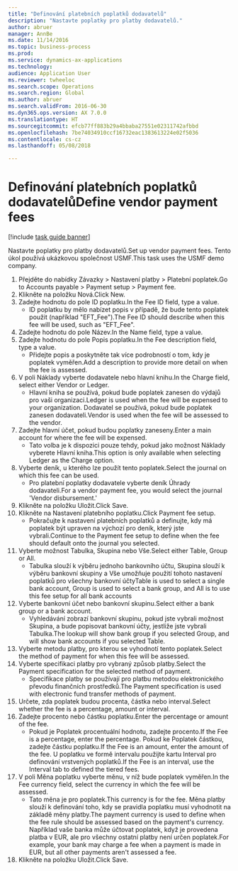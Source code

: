 ```yaml
--- 
title: "Definování platebních poplatků dodavatelů"
description: "Nastavte poplatky pro platby dodavatelů."
author: abruer
manager: AnnBe
ms.date: 11/14/2016
ms.topic: business-process
ms.prod: 
ms.service: dynamics-ax-applications
ms.technology: 
audience: Application User
ms.reviewer: twheeloc
ms.search.scope: Operations
ms.search.region: Global
ms.author: abruer
ms.search.validFrom: 2016-06-30
ms.dyn365.ops.version: AX 7.0.0
ms.translationtype: HT
ms.sourcegitcommit: efcb77ff883b29a4bbaba27551e02311742afbbd
ms.openlocfilehash: 7be74034910ccf16732eac1383613224e02f5036
ms.contentlocale: cs-cz
ms.lasthandoff: 05/08/2018

---
```

# <a name="define-vendor-payment-fees"></a><span data-ttu-id="928ce-103">Definování platebních poplatků dodavatelů</span><span class="sxs-lookup"><span data-stu-id="928ce-103">Define vendor payment fees</span></span>

[!include [task guide banner](../../includes/task-guide-banner.md)]

<span data-ttu-id="928ce-104">Nastavte poplatky pro platby dodavatelů.</span><span class="sxs-lookup"><span data-stu-id="928ce-104">Set up vendor payment fees.</span></span> <span data-ttu-id="928ce-105">Tento úkol používá ukázkovou společnost USMF.</span><span class="sxs-lookup"><span data-stu-id="928ce-105">This task uses the USMF demo company.</span></span>

1. <span data-ttu-id="928ce-106">Přejděte do nabídky Závazky > Nastavení platby > Platební poplatek.</span><span class="sxs-lookup"><span data-stu-id="928ce-106">Go to Accounts payable > Payment setup > Payment fee.</span></span>
2. <span data-ttu-id="928ce-107">Klikněte na položku Nová.</span><span class="sxs-lookup"><span data-stu-id="928ce-107">Click New.</span></span>
3. <span data-ttu-id="928ce-108">Zadejte hodnotu do pole ID poplatku.</span><span class="sxs-lookup"><span data-stu-id="928ce-108">In the Fee ID field, type a value.</span></span>
    * <span data-ttu-id="928ce-109">ID poplatku by mělo nabízet popis v případě, že bude tento poplatek použit (například "EFT_Fee").</span><span class="sxs-lookup"><span data-stu-id="928ce-109">The Fee ID should describe when this fee will be used, such as "EFT_Fee".</span></span>  
4. <span data-ttu-id="928ce-110">Zadejte hodnotu do pole Název.</span><span class="sxs-lookup"><span data-stu-id="928ce-110">In the Name field, type a value.</span></span>
5. <span data-ttu-id="928ce-111">Zadejte hodnotu do pole Popis poplatku.</span><span class="sxs-lookup"><span data-stu-id="928ce-111">In the Fee description field, type a value.</span></span>
    * <span data-ttu-id="928ce-112">Přidejte popis a poskytněte tak více podrobností o tom, kdy je poplatek vyměřen.</span><span class="sxs-lookup"><span data-stu-id="928ce-112">Add a description to provide more detail on when the fee is assessed.</span></span>  
6. <span data-ttu-id="928ce-113">V poli Náklady vyberte dodavatele nebo hlavní knihu.</span><span class="sxs-lookup"><span data-stu-id="928ce-113">In the Charge field, select either Vendor or Ledger.</span></span>
    * <span data-ttu-id="928ce-114">Hlavní kniha se používá, pokud bude poplatek zanesen do výdajů pro vaši organizaci.</span><span class="sxs-lookup"><span data-stu-id="928ce-114">Ledger is used when the fee will be expensed to your organization.</span></span>  <span data-ttu-id="928ce-115">Dodavatel se používá, pokud bude poplatek zanesen dodavateli.</span><span class="sxs-lookup"><span data-stu-id="928ce-115">Vendor is used when the fee will be assessed to the vendor.</span></span>  
7. <span data-ttu-id="928ce-116">Zadejte hlavní účet, pokud budou poplatky zaneseny.</span><span class="sxs-lookup"><span data-stu-id="928ce-116">Enter a main account for where the fee will be expensed.</span></span>
    * <span data-ttu-id="928ce-117">Tato volba je k dispozici pouze tehdy, pokud jako možnost Náklady vyberete Hlavní kniha.</span><span class="sxs-lookup"><span data-stu-id="928ce-117">This option is only available when selecting Ledger as the Charge option.</span></span>  
8. <span data-ttu-id="928ce-118">Vyberte deník, u kterého lze použít tento poplatek.</span><span class="sxs-lookup"><span data-stu-id="928ce-118">Select the journal on which this fee can be used.</span></span> 
    * <span data-ttu-id="928ce-119">Pro platební poplatky dodavatele vyberte deník Úhrady dodavateli.</span><span class="sxs-lookup"><span data-stu-id="928ce-119">For a vendor payment fee, you would select the journal 'Vendor disbursement.'</span></span>  
9. <span data-ttu-id="928ce-120">Klikněte na položku Uložit.</span><span class="sxs-lookup"><span data-stu-id="928ce-120">Click Save.</span></span>
10. <span data-ttu-id="928ce-121">Klikněte na Nastavení platebního poplatku.</span><span class="sxs-lookup"><span data-stu-id="928ce-121">Click Payment fee setup.</span></span>
    * <span data-ttu-id="928ce-122">Pokračujte k nastavení platebních poplatků a definujte, kdy má poplatek být upraven na výchozí pro deník, který jste vybrali.</span><span class="sxs-lookup"><span data-stu-id="928ce-122">Continue to the Payment fee setup to define when the fee should default onto the journal you selected.</span></span>  
11. <span data-ttu-id="928ce-123">Vyberte možnost Tabulka, Skupina nebo Vše.</span><span class="sxs-lookup"><span data-stu-id="928ce-123">Select either Table, Group or All.</span></span>
    * <span data-ttu-id="928ce-124">Tabulka slouží k výběru jednoho bankovního účtu, Skupina slouží k výběru bankovní skupiny a Vše umožňuje použití tohoto nastavení poplatků pro všechny bankovní účty</span><span class="sxs-lookup"><span data-stu-id="928ce-124">Table is used to select a single bank account, Group is used to select a bank group, and All is to use this fee setup for all bank accounts</span></span>  
12. <span data-ttu-id="928ce-125">Vyberte bankovní účet nebo bankovní skupinu.</span><span class="sxs-lookup"><span data-stu-id="928ce-125">Select either a bank group or a bank account.</span></span>
    * <span data-ttu-id="928ce-126">Vyhledávání zobrazí bankovní skupinu, pokud jste vybrali možnost Skupina, a bude popisovat bankovní účty, jestliže jste vybrali Tabulka.</span><span class="sxs-lookup"><span data-stu-id="928ce-126">The lookup will show bank group if you selected Group, and will show bank accounts if you selected Table.</span></span>  
13. <span data-ttu-id="928ce-127">Vyberte metodu platby, pro kterou se vyhodnotí tento poplatek.</span><span class="sxs-lookup"><span data-stu-id="928ce-127">Select the method of payment for when this fee will be assessed.</span></span>
14. <span data-ttu-id="928ce-128">Vyberte specifikaci platby pro vybraný způsob platby.</span><span class="sxs-lookup"><span data-stu-id="928ce-128">Select the Payment specification for the selected method of payment.</span></span>
    * <span data-ttu-id="928ce-129">Specifikace platby se používají pro platbu metodou elektronického převodu finančních prostředků.</span><span class="sxs-lookup"><span data-stu-id="928ce-129">The Payment specification is used with electronic fund transfer methods of payment.</span></span>  
15. <span data-ttu-id="928ce-130">Určete, zda poplatek budou procenta, částka nebo interval.</span><span class="sxs-lookup"><span data-stu-id="928ce-130">Select whether the fee is a percentage, amount or interval.</span></span>
16. <span data-ttu-id="928ce-131">Zadejte procento nebo částku poplatku.</span><span class="sxs-lookup"><span data-stu-id="928ce-131">Enter the percentage or amount of the fee.</span></span>
    * <span data-ttu-id="928ce-132">Pokud je Poplatek procentuální hodnotu, zadejte procento.</span><span class="sxs-lookup"><span data-stu-id="928ce-132">If the Fee is a percentage, enter the percentage.</span></span> <span data-ttu-id="928ce-133">Pokud ke Poplatek částkou, zadejte částku poplatku.</span><span class="sxs-lookup"><span data-stu-id="928ce-133">If the Fee is an amount, enter the amount of the fee.</span></span> <span data-ttu-id="928ce-134">U poplatku ve formě intervalu použijte kartu Interval pro definování vrstvených poplatků.</span><span class="sxs-lookup"><span data-stu-id="928ce-134">If the Fee is an interval, use the Interval tab to defined the tiered fees.</span></span>  
17. <span data-ttu-id="928ce-135">V poli Měna poplatku vyberte měnu, v níž bude poplatek vyměřen.</span><span class="sxs-lookup"><span data-stu-id="928ce-135">In the Fee currency field, select the currency in which the fee will be assessed.</span></span>
    * <span data-ttu-id="928ce-136">Tato měna je pro poplatek.</span><span class="sxs-lookup"><span data-stu-id="928ce-136">This currency is for the fee.</span></span> <span data-ttu-id="928ce-137">Měna platby slouží k definování toho, kdy se pravidla poplatku musí vyhodnotit na základě měny platby.</span><span class="sxs-lookup"><span data-stu-id="928ce-137">The payment currency is used to define when the fee rule should be assessed based on the payment's currency.</span></span> <span data-ttu-id="928ce-138">Například vaše banka může účtovat poplatek, když je provedena platba v EUR, ale pro všechny ostatní platby není určen poplatek.</span><span class="sxs-lookup"><span data-stu-id="928ce-138">For example, your bank may charge a fee when a payment is made in EUR, but all other payments aren't assessed a fee.</span></span>  
18. <span data-ttu-id="928ce-139">Klikněte na položku Uložit.</span><span class="sxs-lookup"><span data-stu-id="928ce-139">Click Save.</span></span>


